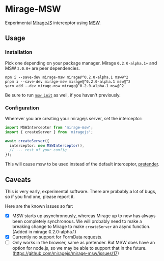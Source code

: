 # Mirage-MSW

Experimental [MirageJS](https://miragejs.com/) interceptor using [MSW](https://mswjs.io/).

## Usage

### Installation

Pick one depending on your package manager. Mirage `0.2.0-alpha.1+` and MSW `2.0.0+` are peer dependencies.

```shell
npm i --save-dev mirage-msw mirage@^0.2.0-alpha.1 msw@^2
pnpm i --save-dev mirage-msw mirage@^0.2.0-alpha.1 msw@^2
yarn add --dev mirage-msw mirage@^0.2.0-alpha.1 msw@^2
```

Be sure to run [`msw init`](https://mswjs.io/docs/integrations/browser#copy-the-worker-script) as well, if you haven't previously.

### Configuration

Wherever you are creating your miragejs server, set the interceptor:

```ts
import MSWInterceptor from 'mirage-msw';
import { createServer } from 'miragejs';

await createServer({
  interceptor: new MSWInterceptor(),
  // ... rest of your config
});
```

This will cause msw to be used instead of the default interceptor, [pretender](https://github.com/pretenderjs/pretender).

## Caveats

This is very early, experimental software. There are probably a lot of bugs, so if you find one, please report it.

Here are the known issues so far:

- [x] MSW starts up asynchronously, whereas Mirage up to now has always been completely synchronous. We will probably need to make a breaking change to Mirage to make `createServer` an async function. (Added in mirage 0.2.0-alpha.1)
- [x] Currently no support for FormData requests.
- [ ] Only works in the browser, same as pretender. But MSW does have an option for node.js, so we may be able to support that in the future. (https://github.com/miragejs/mirage-msw/issues/17)
